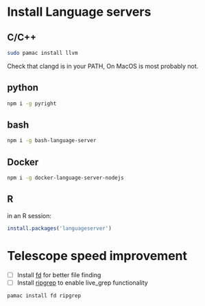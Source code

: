 # Install Language servers 
## C/C++
``` bash
sudo pamac install llvm
```
Check that clangd is in your PATH, On MacOS is most probably not.
## python
``` bash
npm i -g pyright
```
## bash
``` bash
npm i -g bash-language-server
```
## Docker
``` bash
npm i -g docker-language-server-nodejs
```
## R 
in an R session:
``` r
install.packages('languageserver')
```

# Telescope speed improvement
- [ ] Install [fd](https://github.com/sharkdp/fd) for better file finding 
- [ ] Install  [ripgrep](https://github.com/BurntSushi/ripgrep) to enable live_grep functionality
``` bash
pamac install fd ripgrep
```
